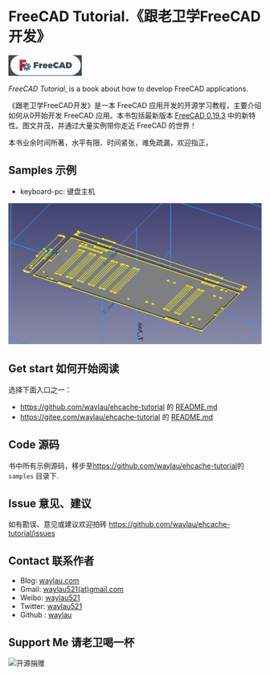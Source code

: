 # FreeCAD Tutorial.《跟老卫学FreeCAD开发》


![](images/freecad-logo.jpg)

*FreeCAD Tutorial*, is a book about how to develop FreeCAD applications.



《跟老卫学FreeCAD开发》是一本 FreeCAD 应用开发的开源学习教程，主要介绍如何从0开始开发 FreeCAD 应用。本书包括最新版本 [FreeCAD 0.19.3](hhttps://wiki.freecad.org/) 中的新特性。图文并茂，并通过大量实例带你走近 FreeCAD 的世界！

本书业余时间所著，水平有限、时间紧张，难免疏漏，欢迎指正，

## Samples 示例

* keyboard-pc: 键盘主机

![](images/keyboard-pc.jpg)






## Get start 如何开始阅读

选择下面入口之一：

* <https://github.com/waylau/ehcache-tutorial> 的 [README.md](https://github.com/waylau/ehcache-tutorial/blob/master/README.md)
* <https://gitee.com/waylau/ehcache-tutorial> 的 [README.md](https://gitee.com/waylau/ehcache-tutorial/blob/master/README.md)


## Code 源码

书中所有示例源码，移步至<https://github.com/waylau/ehcache-tutorial>的 `samples` 目录下.

## Issue 意见、建议

如有勘误、意见或建议欢迎拍砖 <https://github.com/waylau/ehcache-tutorial/issues>

## Contact 联系作者

* Blog: [waylau.com](http://waylau.com)
* Gmail: [waylau521(at)gmail.com](mailto:waylau521@gmail.com)
* Weibo: [waylau521](http://weibo.com/waylau521)
* Twitter: [waylau521](https://twitter.com/waylau521)
* Github : [waylau](https://github.com/waylau)


## Support Me 请老卫喝一杯

![开源捐赠](https://waylau.com/images/showmethemoney-sm.jpg)

